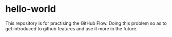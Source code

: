 # hello-world
This repository is for practising the GitHub Flow.
Doing this problem so as to get introduced to github features and use it more in the future.
